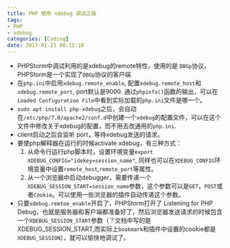 ```yaml
---
title: PHP 使用 xdebug 调试之路
tags:
- PHP
- xdebug
categories: [Coding]
date: 2017-01-21 00:15:18
---
```



- PHPStorm中调试利用的是xdebug的remote特性，使用的是 `DBGp`协议，PHPStorm是一个实现了`DBGp`协议的客户端
- 在`php.ini`中启用`xdebug.remote_enable`, 配置`xdebug.remote_host`和`xdebug.remote_port`, port默认是9000.
  通过`phpinfo()`函数的输出，可以在`Loaded Configuration File`中看到实际加载的`php.ini`文件是哪一个。
- `sudo apt install php-xdebug`之后，会自动在`/etc/php/7.0/apache2/conf.d`中创建一个`xdebug`的配置文件，可以在这个文件中修改关于xdebug的配置，而不用去改通用的`php.ini`.
- client启动之后会监听 port，等待xdebug发送的请求。
- 要使php解释器在运行的时候activate xdebug，有三种方式：
  1. 从命令行运行php脚本时，设置环境变量`export XDEBUG_CONFIG="idekey=session_name"`, 同样也可以在`XDEBUG_CONFIG`环境变量中设置`remote_host`,`remote_port`等属性。
  2. 从一个浏览器中启动debugger，需要传递一个`XDEBUG_SESSION_START=session_name`参数，这个参数可以是`GET`，`POST`或者`Cookie`。可以使用一些浏览器的插件自动传递这个参数。
- 只要`xdebug.remtoe_enable`开启了，PHPStorm打开了 Listening for PHP Debug，也就是服务器和客户端都准备好了，然后浏览器发送请求的时候包含一个`XDEBUG_SESSION_START`参数（？文档中写的是XDEBUG_SESSION_START,而实际上`bookmark`和插件中设置的cookie都是`XDEBUG_SESSION`），就可以愉快地调试了。
